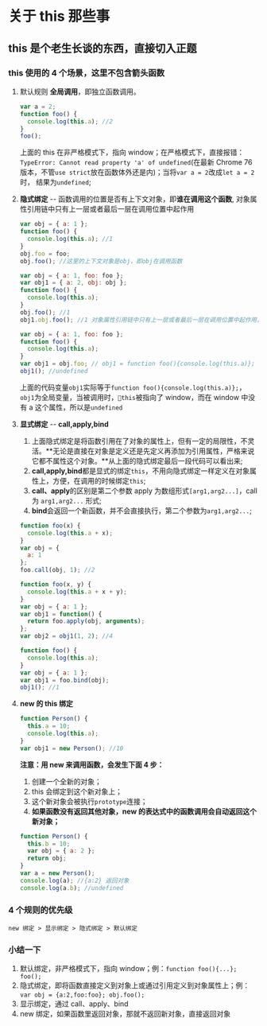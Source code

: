 <!--
 * @Description:about this
 * @Author: wangyi
 * @Date: 2019-09-13 08:57:58
 * @LastEditTime: 2019-09-13 20:26:18
 * @LastEditors: Please set LastEditors
 -->

# 关于 this 那些事

## this 是个老生长谈的东西，直接切入正题

### this 使用的 4 个场景，这里不包含箭头函数

1. 默认规则 **全局调用**，即独立函数调用。

   ```javascript
   var a = 2;
   function foo() {
     console.log(this.a); //2
   }
   foo();
   ```

   上面的 this 在非严格模式下，指向 window；在严格模式下，直接报错：`TypeError: Cannot read property 'a' of undefined`(在最新 Chrome 76 版本，不管`use strict`放在函数体外还是内)；当将`var a = 2`改成`let a = 2`时，
   结果为`undefined`;

2. **隐式绑定** -- 函数调用的位置是否有上下文对象，即**谁在调用这个函数**, 对象属性引用链中只有上一层或者最后一层在调用位置中起作用

   ```javascript
   var obj = { a: 1 };
   function foo() {
     console.log(this.a); //1
   }
   obj.foo = foo;
   obj.foo(); //这里的上下文对象是obj，即obj在调用函数
   ```

   ```javascript
   var obj = { a: 1, foo: foo };
   var obj1 = { a: 2, obj: obj };
   function foo() {
     console.log(this.a);
   }
   obj.foo(); //1
   obj1.obj.foo(); //1 对象属性引用链中只有上一层或者最后一层在调用位置中起作用，这里是obj在调用
   ```

   ```javascript
   var obj = { a: 1, foo: foo };
   function foo() {
     console.log(this.a);
   }
   var obj1 = obj.foo; // obj1 = function foo(){console.log(this.a)};
   obj1(); //undefined
   ```

   上面的代码变量`obj1`实际等于`function foo(){console.log(this.a)};`，`obj1`为全局变量，当被调用时，`this`被指向了 window，而在 window 中没有 a 这个属性，所以是`undefined`

3. **显式绑定** -- **call,apply,bind**

   1. 上面隐式绑定是将函数引用在了对象的属性上，但有一定的局限性，不灵活。**无论是直接在对象是定义还是先定义再添加为引用属性，严格来说它都不属性这个对象。**从上面的隐式绑定最后一段代码可以看出来;
   2. **call,apply,bind**都是显式的绑定`this`，不用向隐式绑定一样定义在对象属性上，方便，在调用的时候绑定`this`;
   3. **call、apply**的区别是第二个参数 apply 为数组形式`[arg1,arg2...]`，call 为 `arg1,arg2...` 形式;
   4. **bind**会返回一个新函数，并不会直接执行，第二个参数为`arg1,arg2...`;

   ```javascript
   function foo(x) {
     console.log(this.a + x);
   }
   var obj = {
     a: 1
   };
   foo.call(obj, 1); //2
   ```

   ```javascript
   function foo(x, y) {
     console.log(this.a + x + y);
   }
   var obj = { a: 1 };
   var obj1 = function() {
     return foo.apply(obj, arguments);
   };
   var obj2 = obj1(1, 2); //4
   ```

   ```javascript
   function foo() {
     console.log(this.a);
   }
   var obj = { a: 1 };
   var obj1 = foo.bind(obj);
   obj1(); //1
   ```

4. **new 的 this 绑定**

   ```javascript
   function Person() {
     this.a = 10;
     console.log(this.a);
   }
   var obj1 = new Person(); //10
   ```

   **注意：用 new 来调用函数，会发生下面 4 步：**

   1. 创建一个全新的对象；
   2. this 会绑定到这个新对象上；
   3. 这个新对象会被执行`prototype`连接；
   4. **如果函数没有返回其他对象，new 的表达式中的函数调用会自动返回这个新对象；**

   ```javascript
   function Person() {
     this.b = 10;
     var obj = { a: 2 };
     return obj;
   }
   var a = new Person();
   console.log(a); //{a:2} 返回对象
   console.log(a.b); //undefined
   ```

### 4 个规则的优先级

`new 绑定 > 显示绑定 > 隐式绑定 > 默认绑定`

### 小结一下

1. 默认绑定，非严格模式下，指向 window；例：`function foo(){...}; foo();`
2. 隐式绑定，即将函数直接定义到对象上或通过引用定义到对象属性上；例：`var obj = {a:2,foo:foo}; obj.foo();`
3. 显示绑定，通过 call、apply、bind
4. new 绑定，如果函数里返回对象，那就不返回新对象，直接返回对象
